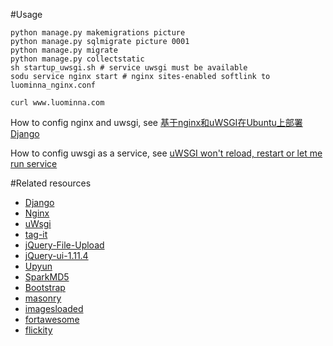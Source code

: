 #Usage
```
python manage.py makemigrations picture
python manage.py sqlmigrate picture 0001
python manage.py migrate
python manage.py collectstatic
sh startup_uwsgi.sh # service uwsgi must be available
sodu service nginx start # nginx sites-enabled softlink to luominna_nginx.conf

curl www.luominna.com
```
How to config nginx and uwsgi, see [基于nginx和uWSGI在Ubuntu上部署Django](http://www.jianshu.com/p/e6ff4a28ab5a)

How to config uwsgi as a service, see [uWSGI won't reload, restart or let me run service](http://stackoverflow.com/questions/23073829/uwsgi-wont-reload-restart-or-let-me-run-service)

#Related resources
* [Django](https://www.djangoproject.com/download/)
* [Nginx](nginx.org/en/)
* [uWsgi](https://uwsgi-docs.readthedocs.org/en/latest/)
* [tag-it](https://github.com/sric0880/tag-it)
* [jQuery-File-Upload](https://blueimp.github.io/jQuery-File-Upload/)
* [jQuery-ui-1.11.4](https://jqueryui.com/)
* [Upyun](https://www.upyun.com/index.html)
* [SparkMD5](https://github.com/satazor/SparkMD5)
* [Bootstrap](http://v3.bootcss.com/)
* [masonry](https://github.com/desandro/masonry)
* [imagesloaded](http://imagesloaded.desandro.com/)
* [fortawesome](https://fortawesome.github.io/Font-Awesome/)
* [flickity](https://github.com/metafizzy/flickity)
